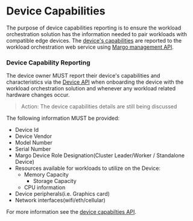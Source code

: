 # Device Capabilities

The purpose of device capabilities reporting is to ensure the workload orchestration solution has the information needed to pair workloads with compatible edge devices. The [device's capabilities](../../margo-api-reference/workload-api/device-api/device-capabilities.md) are reported to the workload orchestration web service using [Margo management API](../../margo-api-reference/margo-api-specification.md).

### Device Capability Reporting

The device owner MUST report their device's capabilities and characteristics via the [Device API](../../margo-api-reference/workload-api/device-api/device-capabilities.md) when onboarding the device with the workload orchestration solution and whenever any workload related hardware changes occur.

> Action: The device capabilities details are still being discussed

The following information MUST be provided:

- Device Id
- Device Vendor
- Model Number
- Serial Number
- Margo Device Role Designation(Cluster Leader/Worker / Standalone Device)
- Resources available for workloads to utilize on the Device:
  - Memory Capacity
    - Storage Capacity
  - CPU information
- Device peripherals(i.e. Graphics card)
- Network interfaces(wifi/eth/cellular)

For more information see the [device capabilties API](../../margo-api-reference/workload-api/device-api/device-capabilities.md).
